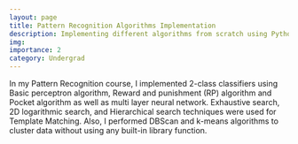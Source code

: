 ```yaml
---
layout: page
title: Pattern Recognition Algorithms Implementation
description: Implementing different algorithms from scratch using Python, pandas, NumPy, Matplotlib
img:
importance: 2
category: Undergrad
---
```


In my Pattern Recognition course, I implemented 2-class classifiers using Basic perceptron algorithm, Reward and punishment (RP) algorithm and Pocket algorithm as well as multi layer neural network. Exhaustive search, 2D logarithmic search, and Hierarchical search techniques were used for Template Matching. Also, I performed DBScan and k-means algorithms to cluster data without using any built-in library function.
